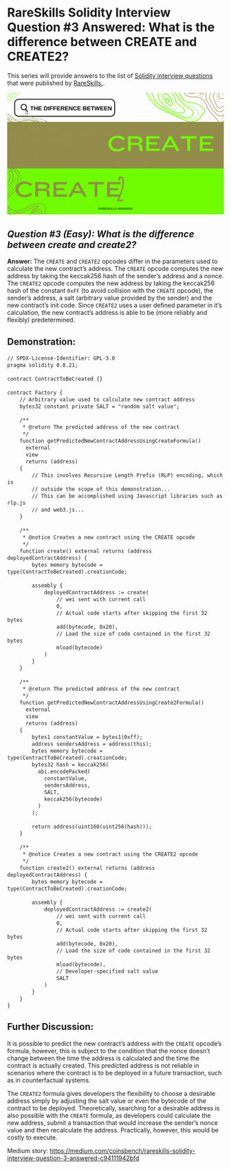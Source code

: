 # RareSkills Solidity Interview Question #3 Answered: What is the difference between CREATE and CREATE2?

This series will provide answers to the list of [Solidity interview questions](https://www.rareskills.io/post/solidity-interview-questions) that were published by [RareSkills.](https://www.rareskills.io/).

![Alt text](media/Question_3.gif)

## *Question #3 (Easy): What is the difference between create and create2?*

**Answer:** The `CREATE` and `CREATE2` opcodes differ in the parameters used to calculate the new contract’s address. The `CREATE` opcode computes the new address by taking the keccak256 hash of the sender’s address and a nonce. The `CREATE2` opcode computes the new address by taking the keccak256 hash of the constant `0xFF` (to avoid collision with the `CREATE` opcode), the sender’s address, a salt (arbitrary value provided by the sender) and the new contract’s init code. Since `CREATE2` uses a user defined parameter in it’s calculation, the new contract’s address is able to be (more reliably and flexibly) predetermined.

## Demonstration:

```solidity
// SPDX-License-Identifier: GPL-3.0
pragma solidity 0.8.21;

contract ContractToBeCreated {}

contract Factory {
    // Arbitrary value used to calculate new contract address
    bytes32 constant private SALT = "random salt value";

    /**
     * @return The predicted address of the new contract
     */
    function getPredictedNewContractAddressUsingCreateFormula()
      external
      view
      returns (address)
    {
        // This involves Recursive Length Prefix (RLP) encoding, which is
        // outside the scope of this demonstration...
        // This can be accomplished using Javascript libraries such as rlp.js
        // and web3.js...
    }

    /**
     * @notice Creates a new contract using the CREATE opcode
     */
    function create() external returns (address deployedContractAddress) {
        bytes memory bytecode = type(ContractToBeCreated).creationCode;

        assembly {
            deployedContractAddress := create(
                // wei sent with current call
                0,
                // Actual code starts after skipping the first 32 bytes
                add(bytecode, 0x20),
                // Load the size of code contained in the first 32 bytes
                mload(bytecode)
            )
        }
    }

    /**
     * @return The predicted address of the new contract
     */
    function getPredictedNewContractAddressUsingCreate2Formula()
      external
      view
      returns (address)
    {
        bytes1 constantValue = bytes1(0xff);
        address sendersAddress = address(this);
        bytes memory bytecode = type(ContractToBeCreated).creationCode;
        bytes32 hash = keccak256(
          abi.encodePacked(
            constantValue,
            sendersAddress,
            SALT,
            keccak256(bytecode)
          )
        );

        return address(uint160(uint256(hash)));
    }

    /**
     * @notice Creates a new contract using the CREATE2 opcode
     */
    function create2() external returns (address deployedContractAddress) {
        bytes memory bytecode = type(ContractToBeCreated).creationCode;

        assembly {
            deployedContractAddress := create2(
                // wei sent with current call
                0,
                // Actual code starts after skipping the first 32 bytes
                add(bytecode, 0x20),
                // Load the size of code contained in the first 32 bytes
                mload(bytecode),
                // Developer-specified salt value
                SALT
            )
        }
    }
}
```

## Further Discussion:

It is possible to predict the new contract’s address with the `CREATE` opcode’s formula, however, this is subject to the condition that the nonce doesn’t change between the time the address is calculated and the time the contract is actually created. This predicted address is not reliable in scenarios where the contract is to be deployed in a future transaction, such as in counterfactual systems.

The `CREATE2` formula gives developers the flexibility to choose a desirable address simply by adjusting the salt value or even the bytecode of the contract to be deployed. Theoretically, searching for a desirable address is also possible with the `CREATE` formula, as developers could calculate the new address, submit a transaction that would increase the sender’s nonce value and then recalculate the address. Practically, however, this would be costly to execute.

Medium story: https://medium.com/coinsbench/rareskills-solidity-interview-question-3-answered-c94111942bfd